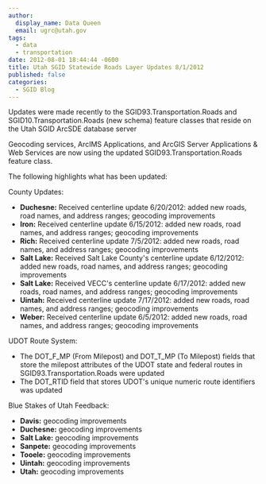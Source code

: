 ```yaml
---
author:
  display_name: Data Queen
  email: ugrc@utah.gov
tags:
  - data
  - transportation
date: 2012-08-01 18:44:44 -0600
title: Utah SGID Statewide Roads Layer Updates 8/1/2012
published: false
categories:
  - SGID Blog
---
```


Updates were made recently to the SGID93.Transportation.Roads and SGID10.Transportation.Roads (new schema) feature classes that reside on the Utah SGID ArcSDE database server

Geocoding services, ArcIMS Applications, and ArcGIS Server Applications & Web Services are now using the updated SGID93.Transportation.Roads feature class.

The following highlights what has been updated:

County Updates:

- **Duchesne:** Received centerline update 6/20/2012: added new roads, road names, and address ranges; geocoding improvements
- **Iron:** Received centerline update 6/15/2012: added new roads, road names, and address ranges; geocoding improvements
- **Rich:** Received centerline update 7/5/2012: added new roads, road names, and address ranges; geocoding improvements
- **Salt Lake:** Received Salt Lake County's centerline update 6/12/2012: added new roads, road names, and address ranges; geocoding improvements
- **Salt Lake:** Received VECC's centerline update 6/17/2012: added new roads, road names, and address ranges; geocoding improvements
- **Uintah:** Received centerline update 7/17/2012: added new roads, road names, and address ranges; geocoding improvements
- **Weber:** Received centerline update 6/5/2012: added new roads, road names, and address ranges; geocoding improvements

UDOT Route System:

- The DOT\_F\_MP (From Milepost) and DOT\_T\_MP (To Milepost) fields that store the milepost attributes of the UDOT state and federal routes in SGID93.Transportation.Roads were updated
- The DOT_RTID field that stores UDOT's unique numeric route identifiers was updated

Blue Stakes of Utah Feedback:

- **Davis:** geocoding improvements
- **Duchesne:** geocoding improvements
- **Salt Lake:** geocoding improvements
- **Sanpete:** geocoding improvements
- **Tooele:** geocoding improvements
- **Uintah:** geocoding improvements
- **Utah:** geocoding improvements
